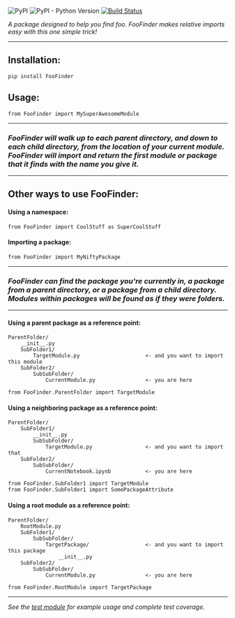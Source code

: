 ![PyPI](https://img.shields.io/pypi/v/FooFinder)
![PyPI - Python Version](https://img.shields.io/pypi/pyversions/FooFinder)
[![Build Status](https://travis-ci.org/MadisonAster/FooFinder.svg?branch=master)](https://travis-ci.org/MadisonAster/FooFinder)


*A package designed to help you find foo. FooFinder makes relative imports easy with this one simple trick!*

---

## Installation:
```
pip install FooFinder
```

## Usage:
```
from FooFinder import MySuperAwesomeModule
```

---

### ***FooFinder will walk up to each parent directory, and down to each child directory, from the location of your current module. FooFinder will import and return the first module or package that it finds with the name you give it.***

---

## Other ways to use FooFinder:

#### Using a namespace:
```
from FooFinder import CoolStuff as SuperCoolStuff
```


#### Importing a package:
```
from FooFinder import MyNiftyPackage
```

---

### ***FooFinder can find the package you're currently in, a package from a parent directory, or a package from a child directory. Modules within packages will be found as if they were folders.***

---

#### Using a parent package as a reference point:
```
ParentFolder/
    __init__.py
    SubFolder1/
        TargetModule.py                     <- and you want to import this module
    SubFolder2/
        SubSubFolder/
            CurrentModule.py                <- you are here

from FooFinder.ParentFolder import TargetModule
```        

#### Using a neighboring package as a reference point:
```   
ParentFolder/
    SubFolder1/
        __init__.py
        SubSubFolder/
            TargetModule.py                 <- and you want to import that
    SubFolder2/
        SubSubFolder/
            CurrentNotebook.ipynb           <- you are here

from FooFinder.SubFolder1 import TargetModule
from FooFinder.SubFolder1 import SomePackageAttribute
```

#### Using a root module as a reference point:
```
ParentFolder/
    RootModule.py
    SubFolder1/
        SubSubFolder/
            TargetPackage/                  <- and you want to import this package
                __init__.py
    SubFolder2/
        SubSubFolder/
            CurrentModule.py                <- you are here
        
from FooFinder.RootModule import TargetPackage
```

---

*See the [test module](https://github.com/MadisonAster/FooFinder/blob/master/FooFinder/test.py) for example usage and complete test coverage.*
